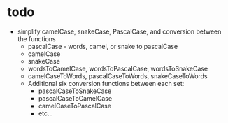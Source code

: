 # todo

- simplify camelCase, snakeCase, PascalCase, and conversion between the functions
    - pascalCase - words, camel, or snake to pascalCase
    - camelCase
    - snakeCase
    - wordsToCamelCase, wordsToPascalCase, wordsToSnakeCase
    - camelCaseToWords, pascalCaseToWords, snakeCaseToWords
    - Additional six conversion functions between each set:
        - pascalCaseToSnakeCase
        - pascalCaseToCamelCase
        - camelCaseToPascalCase
        - etc...
